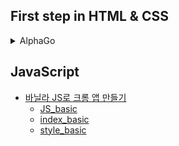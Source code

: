 ##  First step in HTML & CSS

<details markdown="1">
<summary>AlphaGo</summary>

- [alphago_index.html](https://github.com/Yedam101/web/blob/master/html_css_alphago/alphago_index.html)
- [alphago_1.html](https://github.com/Yedam101/web/blob/master/html_css_alphago/alphago_1.html)    
- [alphago_2.html](https://github.com/Yedam101/web/blob/master/html_css_alphago/alphago_2.html)
- [alphago_3.html](https://github.com/Yedam101/web/blob/master/html_css_alphago/alphago_3.html) 
- [alphago_style.css](https://github.com/Yedam101/web/blob/master/html_css_alphago/alphago_style.css)

</details>

## JavaScript

- [바닐라 JS로 크롬 앱 만들기](https://github.com/Yedam101/web/tree/master/js_chorme)
    - [JS_basic](https://github.com/Yedam101/web/blob/master/js_chorme/JS_basic.js)
    - [index_basic](https://github.com/Yedam101/web/blob/master/js_chorme/index_basic.html)
    - [style_basic](https://github.com/Yedam101/web/blob/master/js_chorme/style_basic.css)